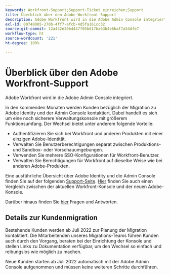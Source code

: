 ```yaml
---
keywords: Workfront-Support;Support-Ticket einreichen;Support
title: Überblick über den Adobe Workfront-Support
description: Adobe Workfront wird in die Adobe Admin Console integriert.
exl-id: 00740005-270b-4ff7-afcb-4d5fa161cc32
source-git-commit: 12a432e20b4447f05b617ba63b4e6baf7a54dfe7
workflow-type: ht
source-wordcount: '221'
ht-degree: 100%

---
```


# Überblick über den Adobe Workfront-Support

Adobe Workfront wird in die Adobe Admin Console integriert.

In den kommenden Monaten werden Kunden bezüglich der Migration zu Adobe Identity und der Admin Console kontaktiert. Dabei handelt es sich um eine noch sicherere Verwaltungskonsole mit größerem Funktionsumfang. Der Wechsel bietet unter anderem folgende Vorteile:

* Authentifizieren Sie sich bei Workfront und anderen Produkten mit einer einzigen Adobe-Identität.
* Verwalten Sie Benutzerberechtigungen separat zwischen Produktions- und Sandbox- oder Vorschauumgebungen.
* Verwenden Sie mehrere SSO-Konfigurationen für Workfront-Benutzer.
* Verwalten Sie Berechtigungen für Workfront auf dieselbe Weise wie bei anderen Adobe-Produkten.

Eine ausführliche Übersicht über Adobe Identity und die Admin Console finden Sie auf der folgenden [Support-Seite](https://helpx.adobe.com/de/enterprise/admin-guide.html). [Hier](https://one.workfront.com/s/document-item?bundleId=the-new-workfront-experience&amp;topicId=Content%2FAdministration_and_Setup%2FGet_started-WF_administration%2Factions-in-admin-console.htm&amp;_LANG=enus) finden Sie auch einen Vergleich zwischen der aktuellen Workfront-Konsole und der neuen Adobe-Konsole.

<!--
New URL for July 27:
https://experienceleague.adobe.com/docs/workfront/using/administration-and-setup/get-started-administration/actions-in-admin-console.html
-->

Darüber hinaus finden Sie [hier](faq.md) Fragen und Antworten.

## Details zur Kundenmigration

Bestehende Kunden werden ab Juli 2022 zur Planung der Migration kontaktiert.  Die Mitarbeitenden unseres Migrations-Teams führen Kunden auch durch den Vorgang, beraten bei der Einrichtung der Konsole und stellen Links zu Dokumentation verfügbar, um den Wechsel so einfach und reibungslos wie möglich zu machen.

Neue Kunden starten ab Juli 2022 automatisch mit der Adobe Admin Console aufgenommen und müssen keine weiteren Schritte durchführen.